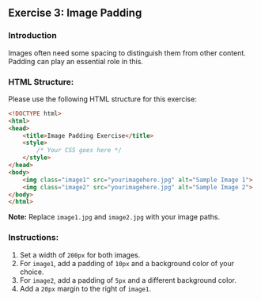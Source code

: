 
## Exercise 3: Image Padding

### Introduction

Images often need some spacing to distinguish them from other content. Padding can play an essential role in this.

### HTML Structure:

Please use the following HTML structure for this exercise:

```html
<!DOCTYPE html>
<html>
<head>
    <title>Image Padding Exercise</title>
    <style>
        /* Your CSS goes here */
    </style>
</head>
<body>
    <img class="image1" src="yourimagehere.jpg" alt="Sample Image 1">
    <img class="image2" src="yourimagehere.jpg" alt="Sample Image 2">
</body>
</html>
```

**Note:** Replace `image1.jpg` and `image2.jpg` with your image paths.

### Instructions:

1. Set a width of `200px` for both images.
2. For `image1`, add a padding of `10px` and a background color of your choice.
3. For `image2`, add a padding of `5px` and a different background color.
4. Add a `20px` margin to the right of `image1`.
